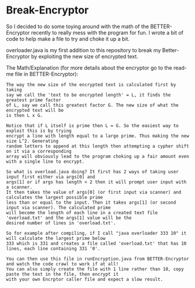 # Break-Encryptor

So I decided to do some toying around with the math of the BETTER-Encryptor recently
to really mess with the program for fun. I wrote a bit of code to help make
a file to try and choke it up a bit.

overloader.java is my first addition to this repository to break my Better-Encryptor
by exploiting the new size of encrypted text.

The Math/Explanation (for more details about the encryptor go to the read-me file in BETTER-Encryptor):

    The way the new size of the encrypted text is calculated first by taking
    say we call the 'text to be encrypted length' = L, it finds the greatest prime factor
    of L, say we call this greatest factor G. The new size of what the encrypted text will be
    is then L x G.
    
    Notice that if L itself is prime then L = G. So the easiest way to exploit this is by trying
    encrypt a line with length equal to a large prime. Thus making the new size L^2. Generating
    random letters to append at this length then attempting a cypher shift on it via a corresponding
    array will obviously lead to the program choking up a fair amount even with a single line to encrypt.
    
    So what is overload.java doing? It first has 2 ways of taking user input first either via args[0] and
    args[1] or if args has length < 2 then it will prompt user input with a scanner.
    It then takes the value of args[0] (or first input via scanner) and calculates the largest possible prime
    less than or equal to the input. Then it takes args[1] (or second input via scanner). The calculated prime
    will become the length of each line in a created text file 'overload.txt' and the args[1] value will be the
    desired number of lines in 'overload.txt'.
    
    So for example after compiling, if I call "java overloader 333 10" it will calculate the largest prime below
    333 which is 331 and creates a file called 'overload.txt' that has 10 lines, each line containing 331 '0'.
    
    You can then use this file in runEncryption.java from BETTER-Encryptor and watch the code crawl to work if at all!
    You can also simply create the file with 1 line rather than 10, copy paste the text in the file, then encrypt it
    with your own Encrptor caller file and expect a slow result.
    
    
